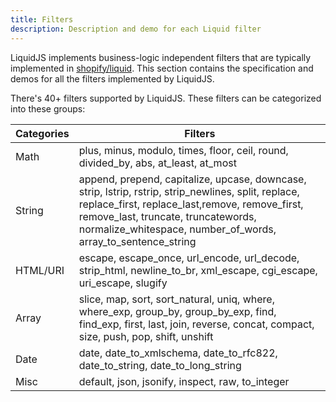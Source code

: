```yaml
---
title: Filters
description: Description and demo for each Liquid filter
---
```


LiquidJS implements business-logic independent filters that are typically implemented in [shopify/liquid][shopify/liquid]. This section contains the specification and demos for all the filters implemented by LiquidJS.

There's 40+ filters supported by LiquidJS. These filters can be categorized into these groups:

Categories | Filters
--- | ---
Math | plus, minus, modulo, times, floor, ceil, round, divided_by, abs, at_least, at_most
String | append, prepend, capitalize, upcase, downcase, strip, lstrip, rstrip, strip_newlines, split, replace, replace_first, replace_last,remove, remove_first, remove_last, truncate, truncatewords, normalize_whitespace, number_of_words, array_to_sentence_string
HTML/URI | escape, escape_once, url_encode, url_decode, strip_html, newline_to_br, xml_escape, cgi_escape, uri_escape, slugify
Array | slice, map, sort, sort_natural, uniq, where, where_exp, group_by, group_by_exp, find, find_exp, first, last, join, reverse, concat, compact, size, push, pop, shift, unshift
Date | date, date_to_xmlschema, date_to_rfc822, date_to_string, date_to_long_string
Misc | default, json, jsonify, inspect, raw, to_integer

[shopify/liquid]: https://github.com/Shopify/liquid
